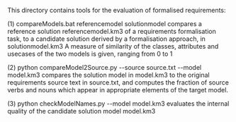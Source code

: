 This directory contains tools for the evaluation of formalised requirements: 

(1) compareModels.bat referencemodel solutionmodel
compares a reference solution referencemodel.km3 of a requirements formalisation task, to a candidate solution derived by a formalisation
approach, in solutionmodel.km3
A measure of similarity of the classes, attributes and usecases of the two models is given, ranging from 0 to 1

(2) python compareModel2Source.py --source source.txt --model model.km3
compares the solution model in model.km3 to the original requirements source text in source.txt, and computes the fraction of source verbs and 
nouns which appear in appropriate elements of the target model. 

(3) python checkModelNames.py --model model.km3
evaluates the internal quality of the candidate solution model  model.km3
